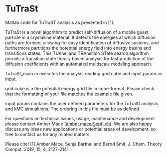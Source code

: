 # TuTraSt

Matlab code for TuTraST analysis as presented in [1]. 

TuTraSt is a novel algorithm to predict self-diffusion of a mobile guest particle in a crystalline material. It detects the energies at which diffusion paths are formed, allowing for easy identification of diffusive systems, and furthermore partitions the potential energy field into energy basins and transitions states. This TUnnel and TRAnsition STate search algorithm permits a transition state theory based analysis for fast prediction of the diffusion coefficients with an automated multiscale modeling approach.

TuTraSt_main.m executes the analysis reading grid.cube and input.param as input.

grid.cube is a the potential energy grid file in cube-format. Please check that the formatting of your file matches the example file given. 

input.param contains the user defined parameters for the TuTraSt analysis and kMC simualtions. The ordering in this file must be as defined. 

For questions on technical issues, usage, maintenance and development please contact Amber Mace (amber.mace@epfl.ch). We are also happy discuss any ideas new applications or potential areas of development, so free to contact us for any related matters. 

Please cite!
[1] Amber Mace, Senja Barthel and Bernd Smit, J. Chem. Theory Comput. 2019,  15, 4, 2127-2141
